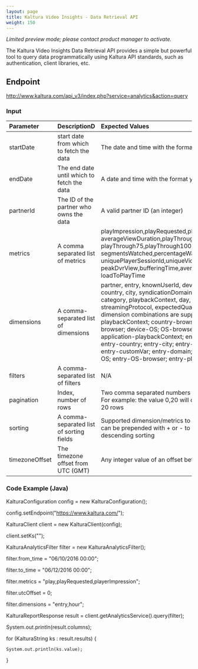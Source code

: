 ```yaml
---
layout: page
title: Kaltura Video Insights - Data Retrieval API
weight: 150
---
```


*Limited preview mode; please contact product manager to activate.*

The Kaltura Video Insights Data Retrieval API provides a simple but powerful tool to query data programmatically using Kaltura API standards, such as authentication, client libraries, etc.

## Endpoint  

http://www.kaltura.com/api_v3/index.php?service=analytics&action=query

### Input  


| Parameter     | DescriptionD     | Expected Values | Mandatory |
|:---|:---|:---|:---|
|startDate|	 start date from which to fetch the data|	The	date and time with the format yyyyMMdd-HH24:mi:ss| Yes |
|endDate |	The end date until which to fetch the data	|A date and time with the format yyyyMMdd-HH24:mi:ss | Yes|
|partnerId |	The ID of the partner who owns the data	| A valid partner ID (an integer) |Yes|
|metrics |	A comma separated list of metrics | playImpression,playRequested,play,estimatedMinutesWatched, averageViewDuration,playThrough25,playThrough50, playThrough75,playThrough100,playRatio,averageViewDropOff, segmentsWatched,percentageWatched,uniqueKnownUsers, uniquePlayerSessionId,uniqueVideos,view,dvrView,peakView, peakDvrView,bufferingTime,averageActualBitrate, loadToPlayTime | Yes|
|dimensions| 	A comma-separated list of dimensions |partner, entry, knownUserId, device, operatingSystem, browser, country, city, syndicationDomain, syndicationURL, application, category, playbackContext, day, hour, minute, 10sec, streamingProtocol, expectedQuality, uiConfID. The following dimension combinations are supported: application-playbackContext; country-browser; country-OS; country-OS-browser; device-OS; OS-browser; entry-application; entry-application-playbackContext; entry-browser; entry-category; entry-country; entry-city;  entry-device;  entry-device-OS;  entry-customVar; entry-domain; entry-domain-referrer; entry-OS; entry-OS-browser; entry-playbacContext    |No|
|filters |	A comma-separated list of filters |N/A |No |
|pagination|	Index, number of rows |Two comma separated numbers [i,n], such as i >= 0 and n > 0. For example: the value 0,20 will cause the API to return the first 20 rows | No|
|sorting |A comma-separated list of sorting fields |Supported dimension/metrics to sort the results by. Each field can be prepended with + or - to denote ascending or descending sorting | No |
|timezoneOffset	 |The timezone offset from UTC (GMT) |	Any integer value of an offset between UTC-12 and UTC+14 | No |

### Code Example (Java)

KalturaConfiguration config = new KalturaConfiguration();

config.setEndpoint("https://www.kaltura.com/");

KalturaClient client = new KalturaClient(config);

client.setKs("<KS GOES HERE>");

KalturaAnalyticsFilter filter = new KalturaAnalyticsFilter();

filter.from_time = "06/10/2016 00:00";

filter.to_time = "06/12/2016 00:00";

filter.metrics = "play,playRequested,playerImpression";

filter.utcOffset = 0;

filter.dimensions = "entry,hour";

KalturaReportResponse result = client.getAnalyticsService().query(filter);

System.out.println(result.columns);

for (KalturaString ks : result.results) {

    System.out.println(ks.value);
    
}

